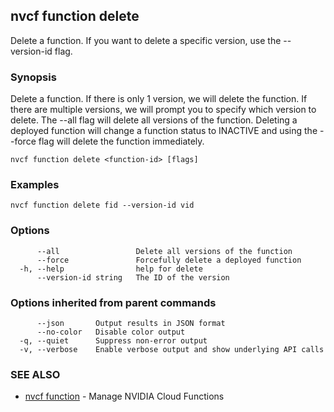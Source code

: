 ## nvcf function delete

Delete a function. If you want to delete a specific version, use the --version-id flag.

### Synopsis

Delete a function. If there is only 1 version, we will delete the function. If there are multiple versions, we will prompt you to specify which version to delete. The --all flag will delete all versions of the function. Deleting a deployed function will change a function status to INACTIVE and using the --force flag will delete the function immediately.

```
nvcf function delete <function-id> [flags]
```

### Examples

```
nvcf function delete fid --version-id vid
```

### Options

```
      --all                 Delete all versions of the function
      --force               Forcefully delete a deployed function
  -h, --help                help for delete
      --version-id string   The ID of the version
```

### Options inherited from parent commands

```
      --json       Output results in JSON format
      --no-color   Disable color output
  -q, --quiet      Suppress non-error output
  -v, --verbose    Enable verbose output and show underlying API calls
```

### SEE ALSO

* [nvcf function](nvcf_function.md)	 - Manage NVIDIA Cloud Functions

